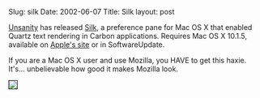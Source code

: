 Slug: silk
Date: 2002-06-07
Title: Silk
layout: post

<a href="http://www.unsanity.com">Unsanity</a> has released <a href="http://www.unsanity.com/haxies/silk/">Silk</a>, a preference pane for Mac OS X that enabled Quartz text rendering in Carbon applications. Requires Mac OS X 10.1.5, available on <a href="http://www.info.apple.com/support/downloads.html">Apple&#39;s site</a> or in SoftwareUpdate.

If you are a Mac OS X user and use Mozilla, you HAVE to get this haxie. It&#39;s... unbelievable how good it makes Mozilla look.

<img border="1" src="https://media.redmonk.net/images/mozillaSilk.jpg" />
